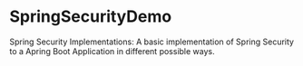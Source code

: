 # SpringSecurityDemo
Spring Security Implementations:
A basic implementation of Spring Security to a Apring Boot Application in different possible ways.
